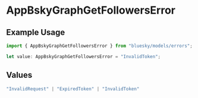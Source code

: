 # AppBskyGraphGetFollowersError

## Example Usage

```typescript
import { AppBskyGraphGetFollowersError } from "bluesky/models/errors";

let value: AppBskyGraphGetFollowersError = "InvalidToken";
```

## Values

```typescript
"InvalidRequest" | "ExpiredToken" | "InvalidToken"
```